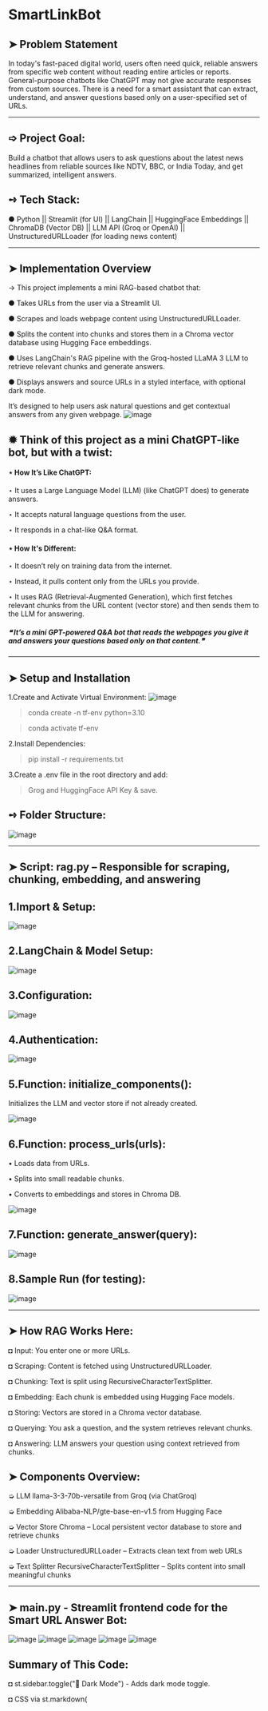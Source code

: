 # SmartLinkBot

➤ Problem Statement
---------------------
In today's fast-paced digital world, users often need quick, reliable answers from specific web content without reading entire articles or reports. General-purpose chatbots like ChatGPT may not give accurate responses from custom sources.
There is a need for a smart assistant that can extract, understand, and answer questions based only on a user-specified set of URLs.

----------------------------------------------------------------------------------------------------------------------------------------------------------

➩ Project Goal:
-----------------
Build a chatbot that allows users to ask questions about the latest news headlines from reliable sources like NDTV, BBC, or India Today, and get summarized, intelligent answers.

➺ Tech Stack:
--------------
● Python || Streamlit (for UI) || LangChain || HuggingFace Embeddings || ChromaDB (Vector DB) || LLM API (Groq or OpenAI) || UnstructuredURLLoader (for loading news content)

-----------------------------------------------------------------------------------------------------------------------------------------------------------
➤ Implementation Overview
----------------------------
→ This project implements a mini RAG-based chatbot that:

● Takes URLs from the user via a Streamlit UI.

● Scrapes and loads webpage content using UnstructuredURLLoader.

● Splits the content into chunks and stores them in a Chroma vector database using Hugging Face embeddings.

● Uses LangChain's RAG pipeline with the Groq-hosted LLaMA 3 LLM to retrieve relevant chunks and generate answers.

● Displays answers and source URLs in a styled interface, with optional dark mode.

It’s designed to help users ask natural questions and get contextual answers from any given webpage.
![image](https://github.com/user-attachments/assets/c3ce80b2-f049-4495-b322-a6dc2af7a41d)

✹ Think of this project as a mini ChatGPT-like bot, but with a twist:
-----------------------------------------------------------------------
#### ⋆ How It’s Like ChatGPT:

⋆ It uses a Large Language Model (LLM) (like ChatGPT does) to generate answers.

⋆ It accepts natural language questions from the user.

⋆ It responds in a chat-like Q&A format.

#### ⋆ How It's Different:

⋆ It doesn’t rely on training data from the internet.

⋆ Instead, it pulls content only from the URLs you provide.

⋆ It uses RAG (Retrieval-Augmented Generation), which first fetches relevant chunks from the URL content (vector store) and then sends them to the LLM for answering.

##### ❝ It’s a mini GPT-powered Q&A bot that reads the webpages you give it and answers your questions based only on that content.❞
---------------------------------------------------------------------------------------------------------------------------------------------------------
➤ Setup and Installation
-----------------------------------
1.Create and Activate Virtual Environment:
![image](https://github.com/user-attachments/assets/297cb678-ae28-48bc-80c8-6147e23858ae)


> conda create -n tf-env python=3.10

> conda activate tf-env

2.Install Dependencies:

>pip install -r requirements.txt

3.Create a .env file in the root directory and add:

> Grog and HuggingFace API Key & save.

➺ Folder Structure:
--------------------
![image](https://github.com/user-attachments/assets/c15bcf90-a231-477f-900f-9e937d8ce8e8)

---------------------------------------------------------------------------------------------------------------------------------------------------------------
➤ Script: rag.py – Responsible for scraping, chunking, embedding, and answering
--------------------------------------------------------------------------------
1.Import & Setup:
---------------------
![image](https://github.com/user-attachments/assets/31f37fd5-dd7f-4097-b2cc-7a8bcac27c43)


2.LangChain & Model Setup:
---------------------------
![image](https://github.com/user-attachments/assets/0b62a493-a502-4fd0-8bd4-ace8e90137a5)

3.Configuration:
-------------------
![image](https://github.com/user-attachments/assets/717b09c6-66af-4c4d-bd57-dc99650d298c)

4.Authentication:
-------------------
![image](https://github.com/user-attachments/assets/3afa5746-b492-433d-a4f2-832b7a0bb97f)

5.Function: initialize_components():
------------------------------------
Initializes the LLM and vector store if not already created.

![image](https://github.com/user-attachments/assets/cf71214b-42d7-4e37-b2f1-6adfabc87e93)

6.Function: process_urls(urls):
-------------------------------
• Loads data from URLs.

• Splits into small readable chunks.

• Converts to embeddings and stores in Chroma DB.

![image](https://github.com/user-attachments/assets/d1d22213-af1d-4612-9227-c8b5a1b9710b)

7.Function: generate_answer(query):
-----------------------------------
![image](https://github.com/user-attachments/assets/0a81b448-92f8-4c92-a4a4-a07b31b01d75)

8.Sample Run (for testing):
----------------------------
![image](https://github.com/user-attachments/assets/bfa4e3a6-7293-4ea6-86f6-afdf5b0f0998)

-------------------------------------------------------------------------------------------------------------------------------------------------------------
➤ How RAG Works Here:
-------------------------
◘ Input: You enter one or more URLs.

◘ Scraping: Content is fetched using UnstructuredURLLoader.

◘ Chunking: Text is split using RecursiveCharacterTextSplitter.

◘ Embedding: Each chunk is embedded using Hugging Face models.

◘ Storing: Vectors are stored in a Chroma vector database.

◘ Querying: You ask a question, and the system retrieves relevant chunks.

◘ Answering: LLM answers your question using context retrieved from chunks.

➤ Components Overview:
------------------------
➭ LLM	llama-3-3-70b-versatile from Groq (via ChatGroq)

➭ Embedding	Alibaba-NLP/gte-base-en-v1.5 from Hugging Face

➭ Vector Store	Chroma – Local persistent vector database to store and retrieve chunks

➭ Loader	UnstructuredURLLoader – Extracts clean text from web URLs

➭ Text Splitter	RecursiveCharacterTextSplitter – Splits content into small meaningful chunks

-------------------------------------------------------------------------------------------------------------------------------------------------------
➤ main.py - Streamlit frontend code for the Smart URL Answer Bot:
------------------------------------------------------------------

![image](https://github.com/user-attachments/assets/eea57192-7ee3-4176-a2f5-0a3714cb31ee)
![image](https://github.com/user-attachments/assets/0090ae9c-65d0-4743-afc2-4d02d29cd059)
![image](https://github.com/user-attachments/assets/d3806acc-9d66-4636-a143-3bd07446b330)
![image](https://github.com/user-attachments/assets/339bc55b-4fa8-4afb-b691-236ab6a70eb4)
![image](https://github.com/user-attachments/assets/d145a9d5-66a7-4898-9dba-e874f7becf49)

Summary of This Code:
--------------------------------
◘ st.sidebar.toggle("🌙 Dark Mode") - 	Adds dark mode toggle.

◘ CSS via st.markdown(<style>) -	Dynamically sets styles for both light and dark modes.

◘ process_urls(urls) - Backend function to scrape and vectorize content.

◘ generate_answer(query)	- LLM query run using RAG.

◘ .answer-card -	Result box with purple border and background.

URLs to Test:
-------------
https://www.indiatoday.in/india

https://www.ndtv.com/latest

https://www.bbc.com/news/world/asia/india

Sample Questions:
----------------
What is the latest update on the Indian elections?

What did the Prime Minister say today?

Any international news involving India?

![image](https://github.com/user-attachments/assets/49ef2a0c-293b-4887-bf59-3a93f4f73641)


![image](https://github.com/user-attachments/assets/06677b54-a7a3-4a38-a178-6f8ea8707d97)

